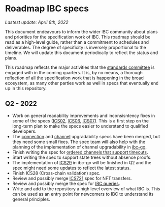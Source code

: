 # Roadmap IBC specs

_Lastest update: April 6th, 2022_

This document endeavours to inform the wider IBC community about plans and priorities for the specification work of IBC. This roadmap should be read as a high-level guide, rather than a commitment to schedules and deliverables. The degree of specificity is inversely proportional to the timeline. We will update this document periodically to reflect the status and plans.
 
This roadmap reflects the major activities that the [standards committee](STANDARDS_COMMITTEE.md) is engaged with in the coming quarters. It is, by no means, a thorough reflection of all the specification work that is happening in the broad ecosystem, as many other parties work as well in specs that eventually end up in this repository.

## Q2 - 2022

- Work on general readability improvements and inconsisntency fixes in some of the specs ([ICS02](https://github.com/cosmos/ibc/blob/carlos/update-roadmap/spec/core/ics-002-client-semantics/README.md), [ICS06](https://github.com/cosmos/ibc/blob/carlos/update-roadmap/spec/client/ics-006-solo-machine-client/README.md), [ICS07](https://github.com/cosmos/ibc/blob/carlos/update-roadmap/spec/client/ics-007-tendermint-client/README.md)). This is a first step on the long-term plan to make the specs easier to understand to qualified developers.
- The [connection](https://github.com/cosmos/ibc/pull/621) and [channel](https://github.com/cosmos/ibc/pull/677) upgradability specs have been merged, but they need some small fixes. The spec team will also help with the planning of the implementation of channel upgradability in [ibc-go](https://github.com/cosmos/ibc-go).
- Finish writing the spec for [ordered channels that support timeouts](https://github.com/cosmos/ibc/pull/636).
- Start writing the spec to support state trees without absence proofs.
- The implementation of [ICS29](https://github.com/cosmos/ibc/tree/master/spec/app/ics-029-fee-payment) in ibc-go will be finished in Q2 and the spec might need some updates to reflect the latest status.
- Finish ICS28 (Cross-chain validation) spec.
- Review and possibly merge [ICS721](https://github.com/cosmos/ibc/pull/615) spec for NFT transfers.
- Review and possibly merge the spec for [IBC queries](https://github.com/cosmos/ibc/pull/647).
- Write and add to the repository a high level overview of what IBC is. This can be used as an entry point for newcomers to IBC to understand its general principles.